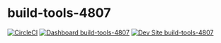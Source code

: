 # build-tools-4807

[![CircleCI](https://circleci.com/gh/pantheon-ci-bot/build-tools-4807.svg?style=shield)](https://circleci.com/gh/pantheon-ci-bot/build-tools-4807)
[![Dashboard build-tools-4807](https://img.shields.io/badge/dashboard-build_tools_4807-yellow.svg)](https://dashboard.pantheon.io/sites/a1c13ce4-451a-4777-918b-2dbb2e2a901e#dev/code)
[![Dev Site build-tools-4807](https://img.shields.io/badge/site-build_tools_4807-blue.svg)](http://dev-build-tools-4807.pantheonsite.io/)